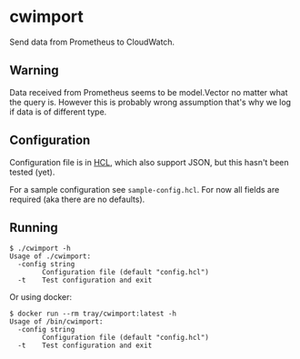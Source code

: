 # cwimport

Send data from Prometheus to CloudWatch.

## Warning

Data received from Prometheus seems to be model.Vector no matter what the query is.
However this is probably wrong assumption that's why we log if data is of different type.

## Configuration

Configuration file is in [HCL](https://github.com/hashicorp/hcl), which also support JSON, but this hasn't been tested (yet).

For a sample configuration see `sample-config.hcl`. For now all fields are required (aka there are no defaults).

## Running

```
$ ./cwimport -h
Usage of ./cwimport:
  -config string
        Configuration file (default "config.hcl")
  -t    Test configuration and exit
```

Or using docker:

```
$ docker run --rm tray/cwimport:latest -h
Usage of /bin/cwimport:
  -config string
        Configuration file (default "config.hcl")
  -t    Test configuration and exit
```
